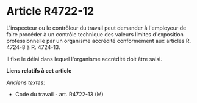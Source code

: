 # Article R4722-12

L'inspecteur ou le contrôleur du travail peut demander à l'employeur de faire procéder à un contrôle technique des valeurs
limites d'exposition professionnelle par un organisme accrédité conformément aux articles R. 4724-8 à R. 4724-13. 

Il fixe le délai dans lequel l'organisme accrédité doit être saisi.

**Liens relatifs à cet article**

_Anciens textes_:

  - Code du travail - art. R4722-13 (M)
